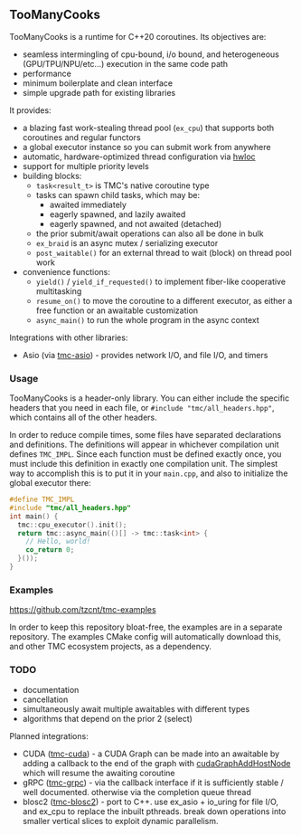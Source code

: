 ## TooManyCooks
TooManyCooks is a runtime for C++20 coroutines. Its objectives are:
- seamless intermingling of cpu-bound, i/o bound, and heterogeneous (GPU/TPU/NPU/etc...) execution in the same code path
- performance
- minimum boilerplate and clean interface
- simple upgrade path for existing libraries

It provides:
- a blazing fast work-stealing thread pool (`ex_cpu`) that supports both coroutines and regular functors
- a global executor instance so you can submit work from anywhere
- automatic, hardware-optimized thread configuration via [hwloc](https://www.open-mpi.org/projects/hwloc/)
- support for multiple priority levels
- building blocks:
  - `task<result_t>` is TMC's native coroutine type
  - tasks can spawn child tasks, which may be:
    - awaited immediately
    - eagerly spawned, and lazily awaited
    - eagerly spawned, and not awaited (detached)
  - the prior submit/await operations can also all be done in bulk
  - `ex_braid` is an async mutex / serializing executor
  - `post_waitable()` for an external thread to wait (block) on thread pool work
- convenience functions:
  - `yield()` / `yield_if_requested()` to implement fiber-like cooperative multitasking
  - `resume_on()` to move the coroutine to a different executor, as either a free function or an awaitable customization
  - `async_main()` to run the whole program in the async context

Integrations with other libraries:
- Asio (via [tmc-asio](https://github.com/tzcnt/tmc-asio)) - provides network I/O, and file I/O, and timers

### Usage
TooManyCooks is a header-only library. You can either include the specific headers that you need in each file, or `#include "tmc/all_headers.hpp"`, which contains all of the other headers.

In order to reduce compile times, some files have separated declarations and definitions. The definitions will appear in whichever compilation unit defines `TMC_IMPL`. Since each function must be defined exactly once, you must include this definition in exactly one compilation unit. The simplest way to accomplish this is to put it in your `main.cpp`, and also to initialize the global executor there:
```cpp
#define TMC_IMPL
#include "tmc/all_headers.hpp"
int main() {
  tmc::cpu_executor().init();
  return tmc::async_main(()[] -> tmc::task<int> {
    // Hello, world!
    co_return 0;
  }());
}
```

### Examples
https://github.com/tzcnt/tmc-examples

In order to keep this repository bloat-free, the examples are in a separate repository. The examples CMake config will automatically download this, and other TMC ecosystem projects, as a dependency. 

### TODO
  - documentation
  - cancellation
  - simultaneously await multiple awaitables with different types
  - algorithms that depend on the prior 2 (select)

Planned integrations:
- CUDA ([tmc-cuda](https://github.com/tzcnt/tmc-cuda)) - a CUDA Graph can be made into an awaitable by adding a callback to the end of the graph with [cudaGraphAddHostNode](https://docs.nvidia.com/cuda/cuda-runtime-api/group__CUDART__GRAPH.html#group__CUDART__GRAPH_1g30e16d2715f09683f0aa8ac2b870cf71) which will resume the awaiting coroutine
- gRPC ([tmc-grpc](https://github.com/tzcnt/tmc-grpc)) - via the callback interface if it is sufficiently stable / well documented. otherwise via the completion queue thread
- blosc2 ([tmc-blosc2](https://github.com/tzcnt/tmc-blosc2)) - port to C++. use ex_asio + io_uring for file I/O, and ex_cpu to replace the inbuilt pthreads. break down operations into smaller vertical slices to exploit dynamic parallelism.
